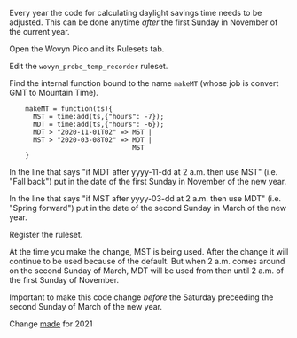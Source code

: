 Every year the code for calculating daylight savings time needs to be adjusted.
This can be done anytime _after_ the first Sunday in November of the current year.

Open the Wovyn Pico and its Rulesets tab.

Edit the `wovyn_probe_temp_recorder` ruleset.

Find the internal function bound to the name `makeMT` (whose job is convert GMT to Mountain Time).

```
    makeMT = function(ts){
      MST = time:add(ts,{"hours": -7});
      MDT = time:add(ts,{"hours": -6});
      MDT > "2020-11-01T02" => MST |
      MST > "2020-03-08T02" => MDT |
                               MST
    }
```

In the line that says "if MDT after yyyy-11-dd at 2 a.m. then use MST" 
(i.e. "Fall back")
put in the date of the first Sunday in November of the new year.

In the line that says "if MST after yyyy-03-dd at 2 a.m. then use MDT"
(i.e. "Spring forward")
put in the date of the second Sunday in March of the new year.

Register the ruleset.

At the time you make the change, MST is being used. After the change it will continue to be used
because of the default. But when 2 a.m. comes around on the second Sunday of March,
MDT will be used from then until 2 a.m. of the first Sunday of November.

Important to make this code change _before_ the Saturday preceeding the second Sunday of March
of the new year.

Change [made](https://github.com/Picolab/Wovyn/commit/1f7cf3bb87045d9a87ecb1ee2950de29e57766d2) for 2021
